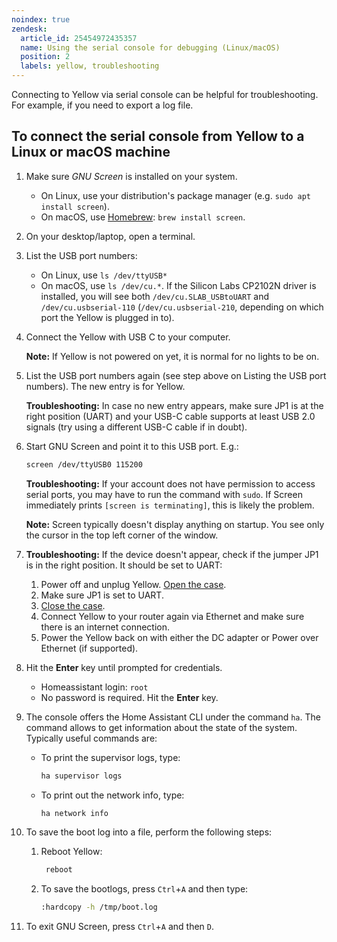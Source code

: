 ```yaml
---
noindex: true
zendesk:
  article_id: 25454972435357
  name: Using the serial console for debugging (Linux/macOS)
  position: 2
  labels: yellow, troubleshooting
---
```


Connecting to Yellow via serial console can be helpful for troubleshooting. For example, if you need to export a log file.

## To connect the serial console from Yellow to a Linux or macOS machine

1. Make sure _GNU Screen_ is installed on your system.
   - On Linux, use your distribution's package manager (e.g. `sudo apt install screen`).
   - On macOS, use [Homebrew](https://formulae.brew.sh/formula/screen): `brew install screen`.
2. On your desktop/laptop, open a terminal.
3. List the USB port numbers:
   - On Linux, use `ls /dev/ttyUSB*`
   - On macOS, use `ls /dev/cu.*`. If the Silicon Labs CP2102N driver is installed, you will see both `/dev/cu.SLAB_USBtoUART` and `/dev/cu.usbserial-110` (`/dev/cu.usbserial-210`, depending on which port the Yellow is plugged in to).
4. Connect the Yellow with USB C to your computer.

   **Note:** If Yellow is not powered on yet, it is normal for no lights to be on.

5. List the USB port numbers again (see step above on Listing the USB port numbers). The new entry is for Yellow.

   **Troubleshooting:** In case no new entry appears, make sure JP1 is at the right position (UART) and your USB-C cable supports at least USB 2.0 signals (try using a different USB-C cable if in doubt).

6. Start GNU Screen and point it to this USB port. E.g.:

   ```sh
   screen /dev/ttyUSB0 115200
   ```

   **Troubleshooting:** If your account does not have permission to access serial ports, you may have to run the command with `sudo`. If Screen immediately prints `[screen is terminating]`, this is likely the problem.

   **Note:** Screen typically doesn't display anything on startup. You see only the cursor in the top left corner of the window.

7. **Troubleshooting:** If the device doesn't appear, check if the jumper JP1 is in the right position. It should be set to UART:
   1. Power off and unplug Yellow. [Open the case](/hc/en-us/articles/25298668266269-Home-Assistant-Yellow-Kit-with-CM4-and-optional-NVMe).
   2. Make sure JP1 is set to UART.
   3. [Close the case](/hc/en-us/articles/25298668266269-Home-Assistant-Yellow-Kit-with-CM4-and-optional-NVMe).
   4. Connect Yellow to your router again via Ethernet and make sure there is an internet connection.
   5. Power the Yellow back on with either the DC adapter or Power over Ethernet (if supported).
8. Hit the **Enter** key until prompted for credentials.
   - Homeassistant login: `root`
   - No password is required. Hit the **Enter** key.
9. The console offers the Home Assistant CLI under the command `ha`. The command allows to get information about the state of the system.
   Typically useful commands are:

   - To print the supervisor logs, type:

     ```sh
     ha supervisor logs
     ```

   - To print out the network info, type:

     ```sh
     ha network info
     ```

10. To save the boot log into a file, perform the following steps:

    1. Reboot Yellow:

       ```sh
        reboot
       ```

    2. To save the bootlogs, press `Ctrl`+`A` and then type:

       ```sh
       :hardcopy -h /tmp/boot.log
       ```

11. To exit GNU Screen, press `Ctrl`+`A` and then `D`.
